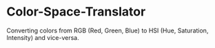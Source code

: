 # Color-Space-Translator
Converting colors from RGB (Red, Green, Blue) to HSI (Hue, Saturation, Intensity) and vice-versa.
